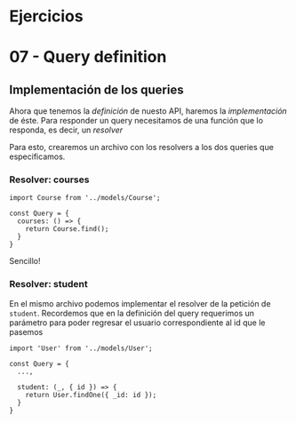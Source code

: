 # Ejercicios
# 07 - Query definition

## Implementación de los queries

Ahora que tenemos la _definición_ de nuesto API, haremos la _implementación_ de éste. Para responder un query necesitamos de una función que lo responda, es decir, un _resolver_

Para esto, crearemos un archivo con los resolvers a los dos queries que especificamos.

### Resolver: courses

```
import Course from '../models/Course';

const Query = {
  courses: () => {
    return Course.find();
  }
}
```

Sencillo!

### Resolver: student

En el mismo archivo podemos implementar el resolver de la petición de `student`.
Recordemos que en la definición del query requerimos un parámetro para poder regresar el usuario correspondiente al id que le pasemos

```
import 'User' from '../models/User';

const Query = {
  ...,

  student: (_, { id }) => {
    return User.findOne({ _id: id });
  }
}
```
